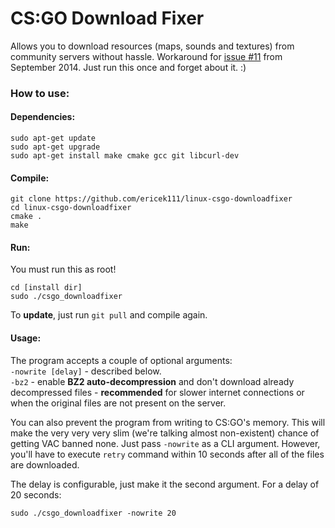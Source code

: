 # CS:GO Download Fixer

Allows you to download resources (maps, sounds and textures) from community servers without hassle.
Workaround for [issue #11](https://github.com/ValveSoftware/csgo-osx-linux/issues/11) from September 2014. Just run this once and forget about it. :)

### How to use:
#### Dependencies:
```
sudo apt-get update
sudo apt-get upgrade
sudo apt-get install make cmake gcc git libcurl-dev
```

#### Compile:
```
git clone https://github.com/ericek111/linux-csgo-downloadfixer
cd linux-csgo-downloadfixer
cmake .
make
```

#### Run:
You must run this as root!
```
cd [install dir]
sudo ./csgo_downloadfixer
```
To **update**, just run `git pull` and compile again.

#### Usage:
The program accepts a couple of optional arguments:  
`-nowrite [delay]` - described below.  
`-bz2` - enable **BZ2 auto-decompression** and don't download already decompressed files - __recommended__ for slower internet connections or when the original files are not present on the server.  

You can also prevent the program from writing to CS:GO's memory. This will make the very very very slim (we're talking almost non-existent) chance of getting VAC banned none.
Just pass `-nowrite` as a CLI argument. However, you'll have to execute `retry` command within 10 seconds after all of the files are downloaded.

The delay is configurable, just make it the second argument. For a delay of 20 seconds:

`sudo ./csgo_downloadfixer -nowrite 20`